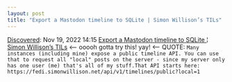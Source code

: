 ```yaml
---
layout: post
title: "Export a Mastodon timeline to SQLite | Simon Willison’s TILs"
---
```

[Discovered](http://rolandtanglao.com/2020/07/29/p1-blogthis-checkvist-list-links-to-blog/): Nov 19, 2022 14:15 [Export a Mastodon timeline to SQLite ¦ Simon Willison’s TILs](https://til.simonwillison.net/mastodon/export-timeline-to-sqlite) <-- ooooh gotta try this! yay! <-- QUOTE: `Many instances (including mine) expose a public timeline API. You can use that to request all "local" posts on the server - since my server only has one user (me) that's all of my stuff.That API starts here: https://fedi.simonwillison.net/api/v1/timelines/public?local=1`
